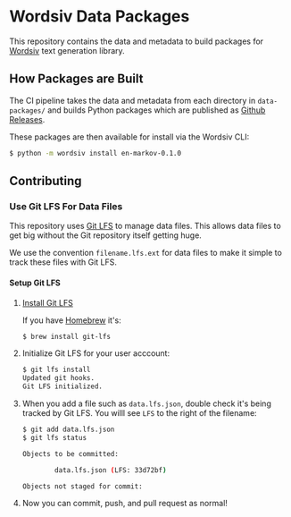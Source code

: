 # Wordsiv Data Packages

This repository contains the data and metadata to build packages for [Wordsiv](https://github.com/tallpauley/wordsiv) text generation library.

## How Packages are Built
The CI pipeline takes the data and metadata from each directory in `data-packages/` and builds Python packages which are published as [Github Releases](https://docs.github.com/en/github/administering-a-repository/about-releases).

These packages are then available for install via the Wordsiv CLI:

```bash
$ python -m wordsiv install en-markov-0.1.0
```

## Contributing

### Use Git LFS For Data Files

This repository uses [Git LFS](https://git-lfs.github.com/) to manage data files. This allows data files to get big without the Git repository itself getting huge.

We use the convention `filename.lfs.ext` for data files to make it simple to track these files with Git LFS.

#### Setup Git LFS

1. [Install Git LFS](https://git-lfs.github.com/)

    If you have [Homebrew](https://brew.sh/) it's:

    ```bash
    $ brew install git-lfs
    ```

2. Initialize Git LFS for your user acccount:

    ```bash
    $ git lfs install
    Updated git hooks.
    Git LFS initialized.
    ```

3. When you add a file such as `data.lfs.json`, double check it's being tracked by Git LFS. You willl see `LFS` to the right of the filename:

    ```bash
    $ git add data.lfs.json
    $ git lfs status

    Objects to be committed:

            data.lfs.json (LFS: 33d72bf)

    Objects not staged for commit:
    ```

4. Now you can commit, push, and pull request as normal!
